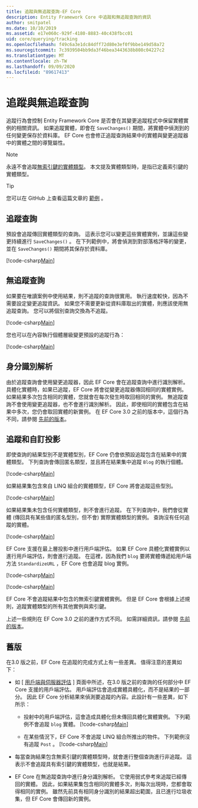 ```yaml
---
title: 追蹤與無追蹤查詢-EF Core
description: Entity Framework Core 中追蹤和無追蹤查詢的資訊
author: smitpatel
ms.date: 10/10/2019
ms.assetid: e17e060c-929f-4180-8883-40c438fbcc01
uid: core/querying/tracking
ms.openlocfilehash: f49c6a3e1dc84dff72d80e3ef0f9bbe149d58a72
ms.sourcegitcommit: 7c3939504bb9da3f46bea3443638b808c04227c2
ms.translationtype: MT
ms.contentlocale: zh-TW
ms.lasthandoff: 09/09/2020
ms.locfileid: "89617413"
---
```

# <a name="tracking-vs-no-tracking-queries"></a>追蹤與無追蹤查詢

追蹤行為會控制 Entity Framework Core 是否會在其變更追蹤程式中保留實體實例的相關資訊。 如果追蹤實體，即會在 `SaveChanges()` 期間，將實體中偵測到的任何變更保存於資料庫。 EF Core 也會修正追蹤查詢結果中的實體與變更追蹤器中的實體之間的導覽屬性。

> [!NOTE]
> 永遠不會追蹤[無索引鍵的實體類型](xref:core/modeling/keyless-entity-types)。 本文提及實體類型時，是指已定義索引鍵的實體類型。

> [!TIP]  
> 您可以在 GitHub 上查看這篇文章的 [範例](https://github.com/dotnet/EntityFramework.Docs/tree/master/samples/core/Querying) 。

## <a name="tracking-queries"></a>追蹤查詢

預設會追蹤傳回實體類型的查詢。 這表示您可以變更這些實體實例，並讓這些變更持續進行 `SaveChanges()` 。 在下列範例中，將會偵測到對部落格評等的變更，並在 `SaveChanges()` 期間將其保存於資料庫。

[!code-csharp[Main](../../../samples/core/Querying/Tracking/Sample.cs#Tracking)]

## <a name="no-tracking-queries"></a>無追蹤查詢

如果要在唯讀案例中使用結果，則不追蹤的查詢很實用。 執行速度較快，因為不需要設定變更追蹤資訊。 如果您不需要更新從資料庫取出的實體，則應該使用無追蹤查詢。 您可以將個別查詢交換為不追蹤。

[!code-csharp[Main](../../../samples/core/Querying/Tracking/Sample.cs#NoTracking)]

您也可以在內容執行個體層級變更預設的追蹤行為：

[!code-csharp[Main](../../../samples/core/Querying/Tracking/Sample.cs#ContextDefaultTrackingBehavior)]

## <a name="identity-resolution"></a>身分識別解析

由於追蹤查詢會使用變更追蹤器，因此 EF Core 會在追蹤查詢中進行識別解析。 具體化實體時，如果已追蹤，EF Core 將會從變更追蹤器傳回相同的實體實例。 如果結果多次包含相同的實體，您就會在每次發生時取回相同的實例。 無追蹤查詢不會使用變更追蹤器，也不會進行識別解析。 因此，即使相同的實體包含在結果中多次，您仍會取回實體的新實例。 在 EF Core 3.0 之前的版本中，這個行為不同，請參閱 [先前的版本](#previous-versions)。

## <a name="tracking-and-custom-projections"></a>追蹤和自訂投影

即使查詢的結果型別不是實體型別，EF Core 仍會依預設追蹤包含在結果中的實體類型。 下列查詢會傳回匿名類型，並且將在結果集中追蹤 `Blog` 的執行個體。

[!code-csharp[Main](../../../samples/core/Querying/Tracking/Sample.cs#CustomProjection1)]

如果結果集包含來自 LINQ 組合的實體類型，EF Core 將會追蹤這些型別。

[!code-csharp[Main](../../../samples/core/Querying/Tracking/Sample.cs#CustomProjection2)]

如果結果集未包含任何實體類型，則不會進行追蹤。 在下列查詢中，我們會從實體 (傳回具有某些值的匿名型別，但不會) 實際實體類型的實例。 查詢沒有任何追蹤的實體。

[!code-csharp[Main](../../../samples/core/Querying/Tracking/Sample.cs#CustomProjection3)]

 EF Core 支援在最上層投影中進行用戶端評估。 如果 EF Core 具體化實體實例以進行用戶端評估，則會進行追蹤。 在這裡，因為我們 `blog` 要將實體傳遞給用戶端方法 `StandardizeURL` ，EF Core 也會追蹤 blog 實例。

[!code-csharp[Main](../../../samples/core/Querying/Tracking/Sample.cs#ClientProjection)]

[!code-csharp[Main](../../../samples/core/Querying/Tracking/Sample.cs#ClientMethod)]

EF Core 不會追蹤結果中包含的無索引鍵實體實例。 但是 EF Core 會根據上述規則，追蹤實體類型的所有其他實例與索引鍵。

上述一些規則在 EF Core 3.0 之前的運作方式不同。 如需詳細資訊，請參閱 [先前的版本](#previous-versions)。

## <a name="previous-versions"></a>舊版

在3.0 版之前，EF Core 在追蹤的完成方式上有一些差異。 值得注意的差異如下：

- 如 [ [用戶端與伺服器評估](xref:core/querying/client-eval) ] 頁面中所述，在3.0 版之前的查詢的任何部分中 EF Core 支援的用戶端評估。 用戶端評估會造成實體具體化，而不是結果的一部分。 因此 EF Core 分析結果來偵測要追蹤的內容。此設計有一些差異，如下所示：
  - 投射中的用戶端評估，這會造成具體化但未傳回具體化實體實例。 下列範例不會追蹤 `blog` 實體。
    [!code-csharp[Main](../../../samples/core/Querying/Tracking/Sample.cs#ClientProjection)]

  - 在某些情況下，EF Core 不會追蹤 LINQ 組合所推出的物件。 下列範例沒有追蹤 `Post` 。
    [!code-csharp[Main](../../../samples/core/Querying/Tracking/Sample.cs#CustomProjection2)]

- 每當查詢結果包含無索引鍵的實體類型時，就會進行整個查詢進行非追蹤。 這表示不會追蹤具有索引鍵的實體類型，也就是結果。
- EF Core 在無追蹤查詢中進行身分識別解析。 它使用弱式參考來追蹤已經傳回的實體。 因此，如果結果集包含相同的實體多次，則每次出現時，您都會取得相同的實例。 雖然先前具有相同身分識別的結果超出範圍，且已進行垃圾收集，但 EF Core 會傳回新的實例。
